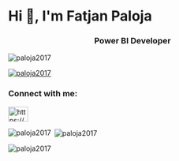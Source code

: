 
# Hi 👋, I'm Fatjan Paloja</h1>
<h3 align="center">Power BI Developer</h3>

<p align="left"> <img src="https://komarev.com/ghpvc/?username=paloja2017&label=Profile%20views&color=0e75b6&style=flat" alt="paloja2017" /> </p>

<p align="left"> <a href="https://github.com/ryo-ma/github-profile-trophy"><img src="https://github-profile-trophy.vercel.app/?username=paloja2017" alt="paloja2017" /></a> </p>

<h3 align="left">Connect with me:</h3>
<p align="left">
<a href="https://linkedin.com/in/fatjan-paloja/" target="blank"><img align="center" src="https://raw.githubusercontent.com/rahuldkjain/github-profile-readme-generator/master/src/images/icons/Social/linked-in-alt.svg" alt="https://www.linkedin.com/in/fatjan-paloja/" height="30" width="40" /></a>
</p>
<p><img align="left" src="https://github-readme-stats.vercel.app/api/top-langs?username=paloja2017&show_icons=true&locale=en&layout=compact" alt="paloja2017" /></p>

<p>&nbsp;<img align="center" src="https://github-readme-stats.vercel.app/api?username=paloja2017&show_icons=true&locale=en" alt="paloja2017" /></p>

<p><img align="center" src="https://github-readme-streak-stats.herokuapp.com/?user=paloja2017&" alt="paloja2017" /></p>

